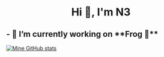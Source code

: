 <h1 align="center">Hi 👋, I'm N3</h1>

<h2>- 🔭 I’m currently working on **Frog 🐸**</h2>

[![Mine GitHub stats](https://github-readme-stats.vercel.app/api?username=Niclas3&count_private=true)](https://github.com/anuraghazra/github-readme-stats)

